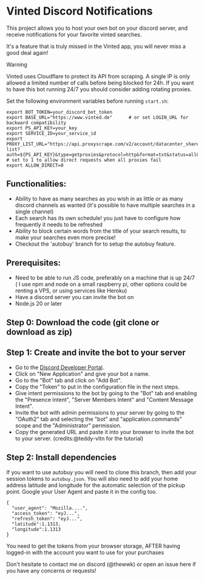 # Vinted Discord Notifications

This project allows you to host your own bot on your discord server, and receive notifications for your favorite vinted searches.

It's a feature that is truly missed in the Vinted app, you will never miss a good deal again!

> [!WARNING]
>  Vinted uses Cloudflare to protect its API from scraping. A single IP is only allowed a limited number of calls before being blocked for 24h. If you want to have this bot running 24/7 you should consider adding rotating proxies.

Set the following environment variables before running `start.sh`:

```
export BOT_TOKEN=your_discord_bot_token
export BASE_URL="https://www.vinted.de"      # or set LOGIN_URL for backward compatibility
export PS_API_KEY=your_key
export SERVICE_ID=your_service_id
export PROXY_LIST_URL="https://api.proxyscrape.com/v2/account/datacenter_shared/proxy-list?auth=${PS_API_KEY}&type=getproxies&protocol=http&format=txt&status=all&country=all&service=${SERVICE_ID}"
# set to 1 to allow direct requests when all proxies fail
export ALLOW_DIRECT=0
```

Functionalities:
----------------

- Ability to have as many searches as you wish in as little or as many discord channels as wanted (it's possible to have multiple searches in a single channel)
- Each search has its own schedule! you just have to configure how frequently it needs to be refreshed
- Ability to block certain words from the title of your search results, to make your searches even more precise!
- Checkout the 'autobuy' branch for to setup the autobuy feature.

Prerequisites:
--------------

- Need to be able to run JS code, preferably on a machine that is up 24/7 ( I use npm and node on a small raspberry pi, other options could be renting a VPS, or using services like Heroku)
- Have a discord server you can invite the bot on
- Node.js 20 or later

Step 0: Download the code (git clone or download as zip)
--------------------------------------------------------

Step 1: Create and invite the bot to your server
------------------------------------------------

- Go to the [Discord Developer Portal](https://discord.com/developers/applications).
- Click on "New Application" and give your bot a name.
- Go to the "Bot" tab and click on "Add Bot".
- Copy the "Token" to put in the configuration file in the next steps.
- Give intent permissions to the bot by going to the "Bot" tab and enabling the "Presence Intent", "Server Members Intent" and "Content Message Intent".
- Invite the bot with admin permissions to your server by going to the "OAuth2" tab and selecting the "bot" and "application.commands" scope and the "Administrator" permission.
- Copy the generated URL and paste it into your browser to invite the bot to your server. (credits:@teddy-vltn for the tutorial)

Step 2: Install dependencies
----------------------------

If you want to use autobuy you will need to clone this branch, then add your session tokens to `autobuy.json`. You will also need to add your home address latitude and longitude for the automatic selection of the pickup point. Google your User Agent and paste it in the config too.
```
{
  "user_agent": "Mozilla....",
  "access_token": "eyJ...",
  "refresh_token": "eyJ...",
  "latitude":1.1313,
  "longitude":1.1313
}
```
You need to get the tokens from your browser storage, AFTER having logged-in with the account you want to use for your purchases

Don't hesitate to contact me on discord (@thewwk) or open an issue here if you have any concerns or requests!

